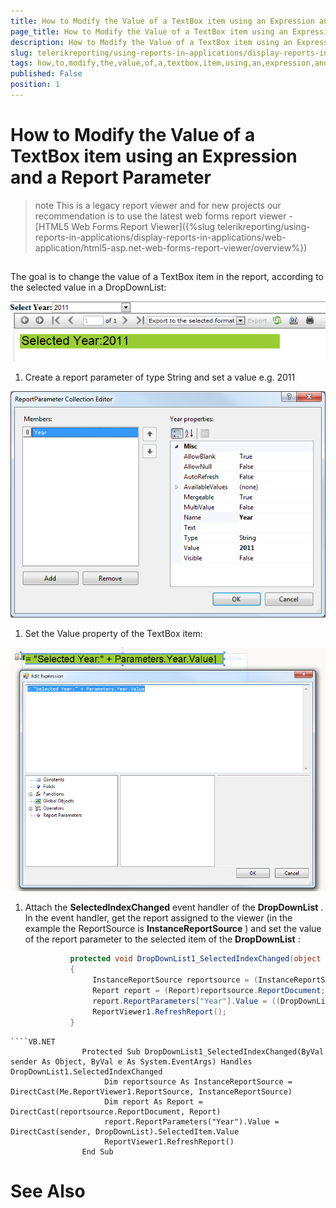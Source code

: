 ```yaml
---
title: How to Modify the Value of a TextBox item using an Expression and a Report Parameter
page_title: How to Modify the Value of a TextBox item using an Expression and a Report Parameter | for Telerik Reporting Documentation
description: How to Modify the Value of a TextBox item using an Expression and a Report Parameter
slug: telerikreporting/using-reports-in-applications/display-reports-in-applications/web-application/asp.net-web-forms-report-viewer/using-out-proc-session-state/how-to-modify-the-value-of-a-textbox-item-using-an-expression-and-a-report-parameter
tags: how,to,modify,the,value,of,a,textbox,item,using,an,expression,and,a,report,parameter
published: False
position: 1
---
```


# How to Modify the Value of a TextBox item using an Expression and a Report Parameter



>note This is a legacy report viewer and for new projects our recommendation is to use the latest web forms report viewer -           [HTML5 Web Forms Report Viewer]({%slug telerikreporting/using-reports-in-applications/display-reports-in-applications/web-application/html5-asp.net-web-forms-report-viewer/overview%})


## 

The goal is to change the value of a TextBox item in the report, according to the selected value in a DropDownList:

  

  ![](images/OutProc1.png)

1. Create a report parameter of type String and set a value e.g. 2011  

  ![](images/OutProc2.png)

1. Set the Value property of the TextBox item:  

  ![](images/OutProc3.png)

1. Attach the __SelectedIndexChanged__  event handler of the __DropDownList__ . In the event handler, get the report assigned to the viewer        			(in the example the ReportSource is __InstanceReportSource__ )         		and set the value of the report parameter to the selected item of the __DropDownList__ :

	
      ````C#
				protected void DropDownList1_SelectedIndexChanged(object sender, EventArgs e)
				{
					 InstanceReportSource reportsource = (InstanceReportSource)this.ReportViewer1.ReportSource;
                     Report report = (Report)reportsource.ReportDocument;
                     report.ReportParameters["Year"].Value = ((DropDownList)sender).SelectedItem.Value;
                     ReportViewer1.RefreshReport();
				}
````
````VB.NET
				Protected Sub DropDownList1_SelectedIndexChanged(ByVal sender As Object, ByVal e As System.EventArgs) Handles DropDownList1.SelectedIndexChanged
					 Dim reportsource As InstanceReportSource = DirectCast(Me.ReportViewer1.ReportSource, InstanceReportSource)
                     Dim report As Report = DirectCast(reportsource.ReportDocument, Report)
                     report.ReportParameters("Year").Value = DirectCast(sender, DropDownList).SelectedItem.Value
                     ReportViewer1.RefreshReport()
				End Sub
````



# See Also

